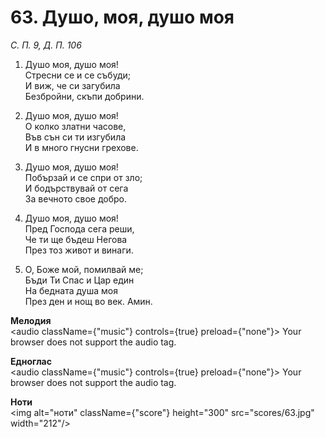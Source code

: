 # 63. Душо, моя, душо моя

_С. П. 9, Д. П. 106_

1. Душо моя, душо моя!  
Стресни се и се събуди;  
И виж, че си загубила  
Безбройни, скъпи добрини.  

2. Душо моя, душо моя!  
О колко златни часове,  
Във сън си ти изгубила  
И в много гнусни грехове.  

3. Душо моя, душо моя!  
Побързай и се спри от зло;  
И бодърствувай от сега  
За вечното свое добро.  

4. Душо моя, душо моя!  
Пред Господа сега реши,  
Че ти ще бъдеш Негова  
През тоз живот и винаги.  

5. О, Боже мой, помилвай ме;  
Бъди Ти Спас и Цар един  
На бедната душа моя  
През ден и нощ во век. Амин.

**Мелодия**  
<audio className={"music"} controls={true} preload={"none"}>
    <source src="mp3/63.mp3" type="audio/mpeg"/>
    Your browser does not support the audio tag.
</audio>

**Едноглас**  
<audio className={"music"} controls={true} preload={"none"}>
    <source src="transp/63.mp3" type="audio/mpeg"/>
    Your browser does not support the audio tag.
</audio>

**Ноти**  
<img alt="ноти" className={"score"} height="300" src="scores/63.jpg" width="212"/>
